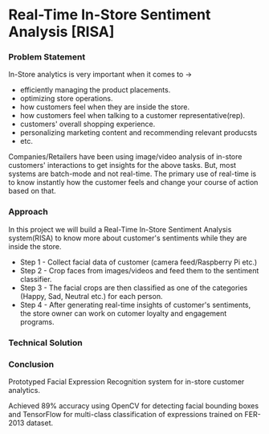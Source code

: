 
# Real-Time In-Store Sentiment Analysis [RISA]

### Problem Statement
In-Store analytics is very important when it comes to ->
- efficiently managing the product placements.
- optimizing store operations.
- how customers feel when they are inside the store.
- how customers feel when talking to a customer representative(rep).
- customers' overall shopping experience.
- personalizing marketing content and recommending relevant producsts
- etc.

Companies/Retailers have been using image/video analysis of in-store customers' interactions to get insights for the above tasks. But, most systems are batch-mode and not real-time. The primary use of real-time is to know instantly how the customer feels and change your course of action based on that. 

### Approach
In this project we will build a Real-Time In-Store Sentiment Analysis system(RISA) to know more about customer's sentiments while they are inside the store. 
- Step 1 - Collect facial data of customer (camera feed/Raspberry Pi etc.)
- Step 2 - Crop faces from images/videos and feed them to the sentiment classifier.
- Step 3 - The facial crops are then classified as one of the categories (Happy, Sad, Neutral etc.) for each person.
- Step 4 - After generating real-time insights of customer's sentiments, the store owner can work on cutomer loyalty and engagement programs. 


### Technical Solution



### Conclusion


Prototyped Facial Expression Recognition system for in-store customer analytics.

Achieved 89% accuracy using OpenCV for detecting facial bounding boxes and TensorFlow for multi-class classification of expressions trained on FER-2013 dataset.


